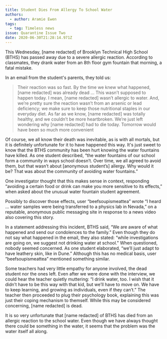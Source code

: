 ```yaml
---
title: Student Dies From Allergy To School Water
authors:
  - author: Aramie Ewen
tags:
  - tag: Timeless news
issue: Quarantine Issue Two
date: 2020-06-30T21:28:14.971Z
---
```

This Wednesday, \[name redacted] of Brooklyn Technical High School (BTHS) has passed away due to a severe allergic reaction. According to classmates, they drank water from an 8th floor gym fountain that morning, a fatal mistake. 

In an email from the student's parents, they told us:
> Their reaction was so fast. By the time we knew what happened, \[name redacted] was already dead … This wasn’t supposed to happen today. I mean, \[name redacted] wasn’t allergic to water. And, we’re pretty sure the reaction wasn’t from an arsenic or lead deficiency; we make sure to keep those nutritional staples in our everyday diet. As far as we know, \[name redacted] was totally healthy, and we couldn’t be more heartbroken. We’re just left wondering why \[name redacted] had to die today. Tomorrow would have been so much more convenient

Of course, we all know their death was inevitable, as is with all mortals, but it is definitely unfortunate for it to have happened this way. It's just sweet to know that the BTHS community has been hurt knowing the water fountains have killed. As one student described, “the water fountains of our school form a community in ways school doesn’t. Over time, we all agreed to avoid them, but that wasn’t about \[anonymous student’s] allergy. Why would it be? That was about the community of avoiding water fountains.” 

One investigator thought that this makes sense in context, responding “avoiding a certain food or drink can make you more sensitive to its effects,” when asked about the unusual water fountain student agreement.  

Possibly to discover those effects, user “beefsoupismeattea” wrote “I heard … water samples were being transferred to a physics lab in Nevada,” on a reputable, anonymous public messaging site in response to a news video also covering this story.  

In a statement addressing this incident, BTHS said, “We are aware of what happened and send our condolences to the family.” Even though they do not say what happened in the email, they also stated: “while investigations are going on, we suggest not drinking water at school.” When questioned, nobody seemed concerned. As one student elaborated, “we’ll just adapt to have leathery skin, like in Dune.” Although this has no medical basis, user “beefsoupismeattea” mentioned something similar. 

Some teachers had very little empathy for anyone involved, the dead student nor the ones left. Even after we were done with the interview, we could hear the teacher quietly muttering: “I drink water, too. I wish that it didn’t have to be this way with that kid, but we’ll have to move on. We have to keep learning, and growing as individuals, even if they can’t.” The teacher then proceeded to plug their psychology book, explaining this was just their coping mechanism to themself. While this may be considered concerning, \[name redacted] is dead.

It is so very unfortunate that \[name redacted] of BTHS has died from an allergic reaction to the school water. Even though we have always thought there could be something in the water, it seems that the problem was the water itself all along.